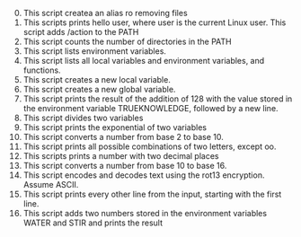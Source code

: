 0. This script createa an alias ro removing files
1. This scripts prints hello user, where user is the current Linux user.
This script adds /action to the PATH
3. This script counts the number of directories in the PATH
4. This script lists environment variables.
5. This script lists all local variables and environment variables, and functions.
6. This script creates a new local variable.
7. This script creates a new global variable.
8. This script prints the result of the addition of 128 with the value stored in the environment variable TRUEKNOWLEDGE, followed by a new line.
9. This script divides two variables
10. This script prints the exponential of two variables
11. This script converts a number from base 2 to base 10.
12. This script prints all possible combinations of two letters, except oo.
13. This scripts prints a number with two decimal places
14. This script converts a number from base 10 to base 16.
15. This script encodes and decodes text using the rot13 encryption. Assume ASCII.
16. This script prints every other line from the input, starting with the first line.
17. This script adds two numbers stored in the environment variables WATER and STIR and prints the result
